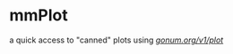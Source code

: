 # mmPlot

a quick access to "canned" plots using [*gonum.org/v1/plot*](https://pkg.go.dev/gonum.org/v1/plot?utm_source=godoc)

